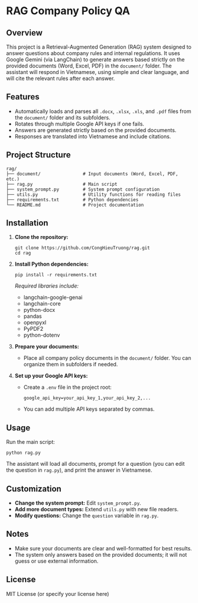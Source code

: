 # RAG Company Policy QA

## Overview

This project is a Retrieval-Augmented Generation (RAG) system designed to answer questions about company rules and internal regulations. It uses Google Gemini (via LangChain) to generate answers based strictly on the provided documents (Word, Excel, PDF) in the `document/` folder. The assistant will respond in Vietnamese, using simple and clear language, and will cite the relevant rules after each answer.

## Features

- Automatically loads and parses all `.docx`, `.xlsx`, `.xls`, and `.pdf` files from the `document/` folder and its subfolders.
- Rotates through multiple Google API keys if one fails.
- Answers are generated strictly based on the provided documents.
- Responses are translated into Vietnamese and include citations.

## Project Structure

```
rag/
├── document/                # Input documents (Word, Excel, PDF, etc.)
├── rag.py                   # Main script
├── system_prompt.py         # System prompt configuration
├── utils.py                 # Utility functions for reading files
├── requirements.txt         # Python dependencies
└── README.md                # Project documentation
```

## Installation

1. **Clone the repository:**

   ```
   git clone https://github.com/CongHieuTruong/rag.git
   cd rag
   ```

2. **Install Python dependencies:**

   ```
   pip install -r requirements.txt
   ```

   _Required libraries include:_

   - langchain-google-genai
   - langchain-core
   - python-docx
   - pandas
   - openpyxl
   - PyPDF2
   - python-dotenv

3. **Prepare your documents:**

   - Place all company policy documents in the `document/` folder. You can organize them in subfolders if needed.

4. **Set up your Google API keys:**
   - Create a `.env` file in the project root:
     ```
     google_api_key=your_api_key_1,your_api_key_2,...
     ```
   - You can add multiple API keys separated by commas.

## Usage

Run the main script:

```
python rag.py
```

The assistant will load all documents, prompt for a question (you can edit the question in `rag.py`), and print the answer in Vietnamese.

## Customization

- **Change the system prompt:** Edit `system_prompt.py`.
- **Add more document types:** Extend `utils.py` with new file readers.
- **Modify questions:** Change the `question` variable in `rag.py`.

## Notes

- Make sure your documents are clear and well-formatted for best results.
- The system only answers based on the provided documents; it will not guess or use external information.

## License

MIT License (or specify your license here)
